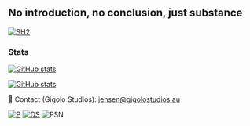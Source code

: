 ## No introduction, no conclusion, just substance

[![SH2](https://camo.githubusercontent.com/faccbaf36ba7f2b7d299ff77d643ca2e63d085b36cea741a01a5c866d8b3c188/68747470733a2f2f692e696d6775722e636f6d2f6b45553061636e2e706e67)](https://github.com/Jensen330/) 

<h3>Stats</h3>

[![GitHub stats](https://github-readme-stats.vercel.app/api?username=Jensen330&show_icons=true&theme=aura_dark)](https://github.com/Jensen330/) 

[![GitHub stats](https://visitor-badge.laobi.icu/badge?page_id=Jensen330.readme.visitor-badge)](https://github.com/Jensen330/)

📨 Contact (Gigolo Studios): jensen@gigolostudios.au

[![P](https://img.shields.io/badge/PayPal-00457C?style=for-the-badge&logo=paypal&logoColor=white)](https://paypal.me/jensengigolo)  [![DS](https://img.shields.io/badge/Discord-7289DA?style=for-the-badge&logo=discord&logoColor=white)](https://discord.gg/FVrAYR5Kqh) ![PSN](https://img.shields.io/badge/PSN-%230070D1.svg?style=for-the-badge&logo=Playstation&logoColor=white)
